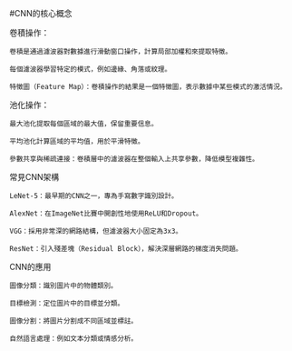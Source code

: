 #CNN的核心概念

卷積操作：

    卷積是通過濾波器對數據進行滑動窗口操作，計算局部加權和來提取特徵。

    每個濾波器學習特定的模式，例如邊緣、角落或紋理。

    特徵圖（Feature Map）：卷積操作的結果是一個特徵圖，表示數據中某些模式的激活情況。

池化操作：

    最大池化提取每個區域的最大值，保留重要信息。

    平均池化計算區域的平均值，用於平滑特徵。

    參數共享與稀疏連接：卷積層中的濾波器在整個輸入上共享參數，降低模型複雜性。

常見CNN架構

    LeNet-5：最早期的CNN之一，專為手寫數字識別設計。

    AlexNet：在ImageNet比賽中開創性地使用ReLU和Dropout。

    VGG：採用非常深的網路結構，但濾波器大小固定為3x3。

    ResNet：引入殘差塊（Residual Block），解決深層網路的梯度消失問題。

CNN的應用

    圖像分類：識別圖片中的物體類別。

    目標檢測：定位圖片中的目標並分類。

    圖像分割：將圖片分割成不同區域並標註。

    自然語言處理：例如文本分類或情感分析。